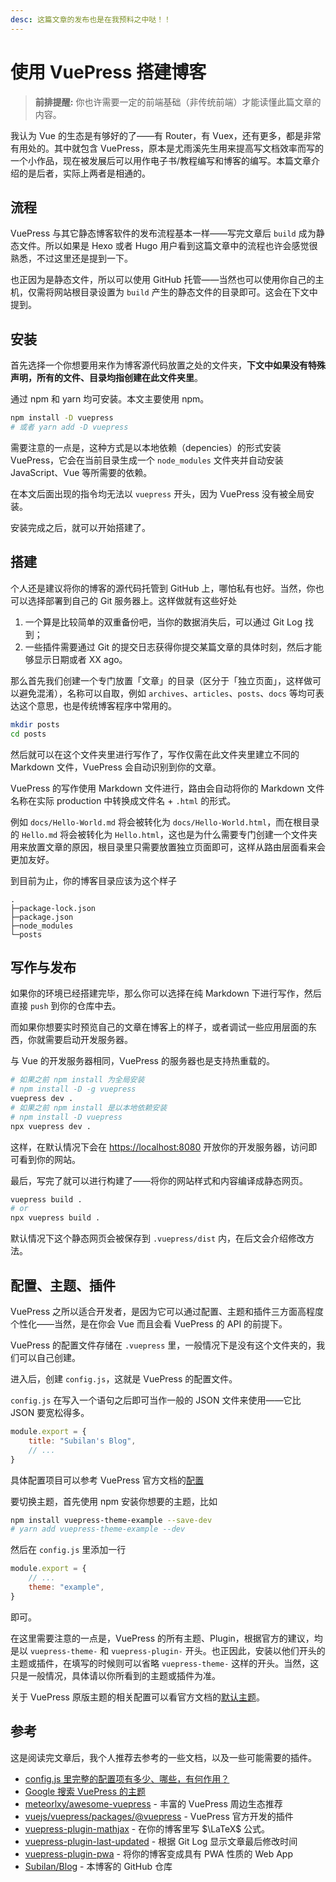```yaml
---
desc: 这篇文章的发布也是在我预料之中哒！！
---
```

# 使用 VuePress 搭建博客

> **前排提醒:** 你也许需要一定的前端基础（非传统前端）才能读懂此篇文章的内容。

我认为 Vue 的生态是有够好的了——有 Router，有 Vuex，还有更多，都是非常有用处的。其中就包含 VuePress，原本是尤雨溪先生用来提高写文档效率而写的一个小作品，现在被发展后可以用作电子书/教程编写和博客的编写。本篇文章介绍的是后者，实际上两者是相通的。

## 流程

VuePress 与其它静态博客软件的发布流程基本一样——写完文章后 `build` 成为静态文件。所以如果是 Hexo 或者 Hugo 用户看到这篇文章中的流程也许会感觉很熟悉，不过这里还是提到一下。

也正因为是静态文件，所以可以使用 GitHub 托管——当然也可以使用你自己的主机，仅需将网站根目录设置为 `build` 产生的静态文件的目录即可。这会在下文中提到。

## 安装

首先选择一个你想要用来作为博客源代码放置之处的文件夹，**下文中如果没有特殊声明，所有的文件、目录均指创建在此文件夹里**。

通过 npm 和 yarn 均可安装。本文主要使用 npm。

```sh
npm install -D vuepress
# 或者 yarn add -D vuepress
```

需要注意的一点是，这种方式是以本地依赖（depencies）的形式安装 VuePress，它会在当前目录生成一个 `node_modules` 文件夹并自动安装 JavaScript、Vue 等所需要的依赖。

在本文后面出现的指令均无法以 `vuepress` 开头，因为 VuePress 没有被全局安装。

安装完成之后，就可以开始搭建了。

## 搭建

个人还是建议将你的博客的源代码托管到 GitHub 上，哪怕私有也好。当然，你也可以选择部署到自己的 Git 服务器上。这样做就有这些好处

1. 一个算是比较简单的双重备份吧，当你的数据消失后，可以通过 Git Log 找到；
2. 一些插件需要通过 Git 的提交日志获得你提交某篇文章的具体时刻，然后才能够显示日期或者 XX ago。

那么首先我们创建一个专门放置「文章」的目录（区分于「独立页面」，这样做可以避免混淆），名称可以自取，例如 `archives`、`articles`、`posts`、`docs` 等均可表达这个意思，也是传统博客程序中常用的。

```sh
mkdir posts
cd posts
```

然后就可以在这个文件夹里进行写作了，写作仅需在此文件夹里建立不同的 Markdown 文件，VuePress 会自动识别到你的文章。

VuePress 的写作使用 Markdown 文件进行，路由会自动将你的 Markdown 文件名称在实际 production 中转换成文件名 + `.html` 的形式。

例如 `docs/Hello-World.md` 将会被转化为 `docs/Hello-World.html`，而在根目录的 `Hello.md` 将会被转化为 `Hello.html`，这也是为什么需要专门创建一个文件夹用来放置文章的原因，根目录里只需要放置独立页面即可，这样从路由层面看来会更加友好。

到目前为止，你的博客目录应该为这个样子

```tree
.
├─package-lock.json
├─package.json
├─node_modules
└─posts
```

## 写作与发布

如果你的环境已经搭建完毕，那么你可以选择在纯 Markdown 下进行写作，然后直接 `push` 到你的仓库中去。

而如果你想要实时预览自己的文章在博客上的样子，或者调试一些应用层面的东西，你就需要启动开发服务器。

与 Vue 的开发服务器相同，VuePress 的服务器也是支持热重载的。

```sh
# 如果之前 npm install 为全局安装
# npm install -D -g vuepress
vuepress dev .
# 如果之前 npm install 是以本地依赖安装
# npm install -D vuepress
npx vuepress dev .
```

这样，在默认情况下会在 <https://localhost:8080> 开放你的开发服务器，访问即可看到你的网站。

最后，写完了就可以进行构建了——将你的网站样式和内容编译成静态网页。

```sh
vuepress build .
# or
npx vuepress build .
```

默认情况下这个静态网页会被保存到 `.vuepress/dist` 内，在后文会介绍修改方法。

## 配置、主题、插件

VuePress 之所以适合开发者，是因为它可以通过配置、主题和插件三方面高程度个性化——当然，是在你会 Vue 而且会看 VuePress 的 API 的前提下。

VuePress 的配置文件存储在 `.vuepress` 里，一般情况下是没有这个文件夹的，我们可以自己创建。

进入后，创建 `config.js`，这就是 VuePress 的配置文件。

`config.js` 在写入一个语句之后即可当作一般的 JSON 文件来使用——它比 JSON 要宽松得多。

```js
module.export = {
    title: "Subilan's Blog",
    // ...
}
```

具体配置项目可以参考 VuePress 官方文档的[配置](https://vuepress.vuejs.org/zh/guide/basic-config.html#%E9%85%8D%E7%BD%AE%E6%96%87%E4%BB%B6)

要切换主题，首先使用 npm 安装你想要的主题，比如

```sh
npm install vuepress-theme-example --save-dev
# yarn add vuepress-theme-example --dev
```

然后在 `config.js` 里添加一行

```js
module.export = {
    // ...
    theme: "example",
}
```

即可。

在这里需要注意的一点是，VuePress 的所有主题、Plugin，根据官方的建议，均是以 `vuepress-theme-` 和 `vuepress-plugin-` 开头。也正因此，安装以他们开头的主题或插件，在填写的时候则可以省略 `vuepress-theme-` 这样的开头。当然，这只是一般情况，具体请以你所看到的主题或插件为准。

关于 VuePress 原版主题的相关配置可以看官方文档的[默认主题](https://vuepress.vuejs.org/zh/default-theme-config/)。

## 参考

这是阅读完文章后，我个人推荐去参考的一些文档，以及一些可能需要的插件。

- [config.js 里完整的配置项有多少、哪些，有何作用？](https://vuepress.vuejs.org/zh/config/#%E5%9F%BA%E6%9C%AC%E9%85%8D%E7%BD%AE)
- [Google 搜索 VuePress 的主题](https://www.google.com/search?q=vuepress-theme+site%3Agithub.com)
- [meteorlxy/awesome-vuepress](https://github.com/meteorlxy/awesome-vuepress) - 丰富的 VuePress 周边生态推荐
- [vuejs/vuepress/packages/@vuepress](https://github.com/vuejs/vuepress/tree/master/packages/@vuepress) - VuePress 官方开发的插件
- [vuepress-plugin-mathjax](https://github.com/vuepress/vuepress-plugin-mathjax) - 在你的博客里写 $\LaTeX$ 公式。
- [vuepress-plugin-last-updated](https://github.com/vuejs/vuepress/tree/master/packages/@vuepress/plugin-last-updated) - 根据 Git Log 显示文章最后修改时间
- [vuepress-plugin-pwa](https://github.com/vuejs/vuepress/tree/master/packages/@vuepress/plugin-pwa) - 将你的博客变成具有 PWA 性质的 Web App
- [Subilan/Blog](https://github.com/Subilan/Blog) - 本博客的 GitHub 仓库
